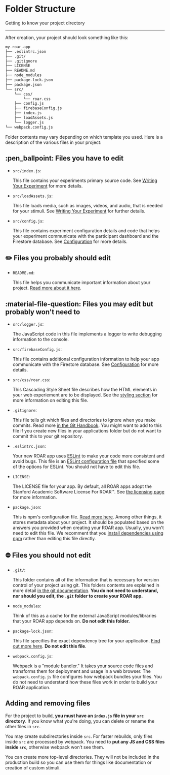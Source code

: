 # Folder Structure

Getting to know your project directory

---

After creation, your project should look something like this:

```sh
my-roar-app
├── .eslintrc.json
├── .git/
├── .gitignore
├── LICENSE
├── README.md
├── node_modules
├── package-lock.json
├── package.json
└── src/
    └── css/
        └── roar.css
    ├── config.js
    ├── firebaseConfig.js
    ├── index.js
    ├── loadAssets.js
    └── logger.js
└── webpack.config.js
```

Folder contents may vary depending on which template you used. Here is a description of the various files in your project:

## :pen_ballpoint: Files you **have to edit**

- `src/index.js`:

    This file contains your experiments primary source code. See [Writing Your Experiment](writing-your-experiment.md) for more details.

- `src/loadAssets.js`:

    This file loads media, such as images, videos, and audio, that is needed for your stimuli. See [Writing Your Experiment](writing-your-experiment.md) for further details.

- `src/config.js`:

    This file contains experiment configuration details and code that helps your experiment communicate with the participant dashboard and the Firestore database. See [Configuration](configuration.md) for more details.

## :pencil2: Files you **probably should edit**

- `README.md`:

    This file helps you communicate important information about your project. [Read more about it here](https://docs.github.com/en/repositories/managing-your-repositorys-settings-and-features/customizing-your-repository/about-readmes).

## :material-file-question: Files you **may edit** but probably won't need to

- `src/logger.js`:

    The JavaScript code in this file implements a logger to write debugging information to the console.

- `src/firebaseConfig.js`:

    This file contains additional configuration information to help your app communicate with the Firestore database. See [Configuration](configuration.md) for more details.

- `src/css/roar.css`:

    This Cascading Style Sheet file describes how the HTML elements in your web experiement are to be displayed. See the [styling section](styling.md) for more information on editing this file.

- `.gitignore`:

    This file tells git which files and directories to ignore when you make commits. Read more [in the Git Handbook](https://docs.github.com/en/get-started/getting-started-with-git/ignoring-files). You might want to add to this file if you create new files in your applications folder but do not want to commit this to your git repository.

- `.eslintrc.json`:

    Your new ROAR app uses [ESLint](https://eslint.org/) to make your code more consistent and avoid bugs. This file is an [ESLint configuration file](https://eslint.org/docs/latest/user-guide/configuring/configuration-files) that specified some of the options for ESLint. You should not have to edit this file.

- `LICENSE`:

    The LICENSE file for your app. By default, all ROAR apps adopt the Stanford Academic Software License For ROAR™. See [the licensing page](../about/license.md) for more information.

- `package.json`:

    This is npm's configuration file. [Read more here](https://docs.npmjs.com/cli/v8/configuring-npm/package-json). Among other things, it stores metadata about your project. It should be populated based on the answers you provided when creating your ROAR app. Usually, you won't need to edit this file. We recomment that you [install dependencies using npm](installing-dependencies.md) rather than editing this file directly.

## :no_entry: Files you **should not edit**

- `.git/`:

    This folder contains all of the information that is necessary for version control of your project using git. This folders contents are explained in more detail [in the git documentation](https://git-scm.com/book/en/v2/Git-Internals-Plumbing-and-Porcelain). **You do not need to understand, nor should you edit, the `.git` folder to create your ROAR app.**

- `node_modules`:

    Think of this as a cache for the external JavaScript modules/libraries that your ROAR app depends on. **Do not edit this folder.**

- `package-lock.json`:

    This file specifies the exact dependency tree for your application. [Find out more here](https://docs.npmjs.com/cli/v8/configuring-npm/package-lock-json). **Do not edit this file**.

- `webpack.config.js`:

    Webpack is a "module bundler." It takes your source code files and transforms them for deployment and usage in a web browser. The `webpack.config.js` file configures how webpack bundles your files. You do not need to understand how these files work in order to build your ROAR application.

## Adding and removing files

For the project to build, **you must have an `index.js` file in your `src` directory**.
If you know what you're doing, you can delete or rename the other files in `src`.

You may create subdirectories inside `src`. For faster rebuilds, only files inside `src` are processed by webpack. You need to **put any JS and CSS files inside `src`**, otherwise webpack won’t see them.

You can create more top-level directories. They will not be included in the production build so you can use them for things like documentation or creation of custom stimuli.
